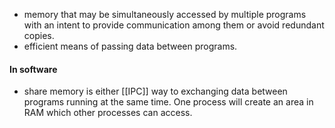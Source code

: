 - memory that may be simultaneously accessed by multiple programs with an intent to provide communication among them or avoid redundant copies.
- efficient means of passing data between programs.
 #### In software
 - share memory is either [[IPC]] way to exchanging data between programs running at the same time.  One process will create an area in RAM which other processes can access.